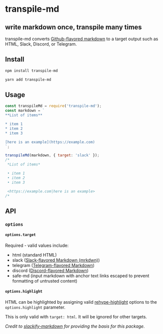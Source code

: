 # transpile-md

## write markdown once, transpile many times

<!-- TODO: add this content back once the infrastructure exists!
![Build Status](https://github.com/mok0230/transpile-md/workflows/Build%20CI/badge.svg?branch=master)
[![codecov](https://codecov.io/gh/mok0230/transpile-md/branch/master/graph/badge.svg)](https://codecov.io/gh/mok0230/transpile-md) [![Known Vulnerabilities](https://snyk.io/test/github/mok0230/transpile-md/badge.svg)](https://snyk.io/test/github/mok0230/transpile-md) -->

transpile-md converts [Github-flavored markdown](https://github.github.com/gfm/) to a target output such as HTML, Slack, Discord, or Telegram.

## Install

 ```bash
npm install transpile-md
```

```bash
yarn add transpile-md
```

## Usage

```js
const transpileMd = require('transpile-md');
const markdown = `
**List of items**

* item 1
* item 2
* item 3

[here is an example](https://example.com)
`;

transpileMd(markdown, { target: 'slack' });
/*
 *List of items*

 • item 1
 • item 2
 • item 3

 <https://example.com|here is an example>
/*
```

## API

### `options`

#### `options.target`

Required - valid values include:

* html (standard HTML)
* slack ([Slack-flavored Markdown (mrkdwn)](https://api.slack.com/reference/surfaces/formatting))
* telegram ([Telegram-flavored Markdown](https://core.telegram.org/bots/api#markdown-style))
* discord ([Discord-flavored Markdown](https://support.discord.com/hc/en-us/articles/210298617-Markdown-Text-101-Chat-Formatting-Bold-Italic-Underline-))
* safe-md (input markdown with anchor text links escaped to prevent formatting of untrusted content)

#### `options.highlight`

HTML can be highlighted by assigning valid [rehype-highlight](https://github.com/rehypejs/rehype-highlight#api) options to the `options.highlight` parameter. 

This is only valid with `target: html`. It will be ignored for other targets.

_Credit to [slackify-markdown](https://github.com/jsarafajr/slackify-markdown) for providing the basis for this package._
